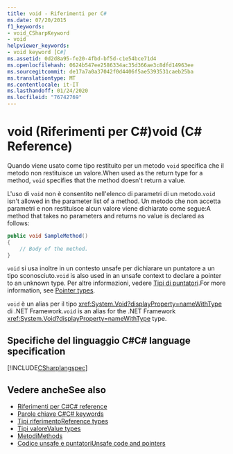 ```yaml
---
title: void - Riferimenti per C#
ms.date: 07/20/2015
f1_keywords:
- void_CSharpKeyword
- void
helpviewer_keywords:
- void keyword [C#]
ms.assetid: 0d2d8a95-fe20-4fbd-bf5d-c1e54bce71d4
ms.openlocfilehash: 0624b547ee2586334ac35d366ae3c8dfd14963ee
ms.sourcegitcommit: de17a7a0a37042f0d4406f5ae5393531caeb25ba
ms.translationtype: MT
ms.contentlocale: it-IT
ms.lasthandoff: 01/24/2020
ms.locfileid: "76742769"
---
```

# <a name="void-c-reference"></a><span data-ttu-id="36d3e-102">void (Riferimenti per C#)</span><span class="sxs-lookup"><span data-stu-id="36d3e-102">void (C# Reference)</span></span>

<span data-ttu-id="36d3e-103">Quando viene usato come tipo restituito per un metodo `void` specifica che il metodo non restituisce un valore.</span><span class="sxs-lookup"><span data-stu-id="36d3e-103">When used as the return type for a method, `void` specifies that the method doesn't return a value.</span></span>

<span data-ttu-id="36d3e-104">L'uso di `void` non è consentito nell'elenco di parametri di un metodo.</span><span class="sxs-lookup"><span data-stu-id="36d3e-104">`void` isn't allowed in the parameter list of a method.</span></span> <span data-ttu-id="36d3e-105">Un metodo che non accetta parametri e non restituisce alcun valore viene dichiarato come segue:</span><span class="sxs-lookup"><span data-stu-id="36d3e-105">A method that takes no parameters and returns no value is declared as follows:</span></span>

```csharp
public void SampleMethod()
{
    // Body of the method.
}
```

<span data-ttu-id="36d3e-106">`void` si usa inoltre in un contesto unsafe per dichiarare un puntatore a un tipo sconosciuto.</span><span class="sxs-lookup"><span data-stu-id="36d3e-106">`void` is also used in an unsafe context to declare a pointer to an unknown type.</span></span> <span data-ttu-id="36d3e-107">Per altre informazioni, vedere [Tipi di puntatori](../../programming-guide/unsafe-code-pointers/pointer-types.md).</span><span class="sxs-lookup"><span data-stu-id="36d3e-107">For more information, see [Pointer types](../../programming-guide/unsafe-code-pointers/pointer-types.md).</span></span>

<span data-ttu-id="36d3e-108">`void` è un alias per il tipo <xref:System.Void?displayProperty=nameWithType> di .NET Framework.</span><span class="sxs-lookup"><span data-stu-id="36d3e-108">`void` is an alias for the .NET Framework <xref:System.Void?displayProperty=nameWithType> type.</span></span>

## <a name="c-language-specification"></a><span data-ttu-id="36d3e-109">Specifiche del linguaggio C#</span><span class="sxs-lookup"><span data-stu-id="36d3e-109">C# language specification</span></span>

[!INCLUDE[CSharplangspec](~/includes/csharplangspec-md.md)]

## <a name="see-also"></a><span data-ttu-id="36d3e-110">Vedere anche</span><span class="sxs-lookup"><span data-stu-id="36d3e-110">See also</span></span>

- [<span data-ttu-id="36d3e-111">Riferimenti per C#</span><span class="sxs-lookup"><span data-stu-id="36d3e-111">C# reference</span></span>](../index.md)
- [<span data-ttu-id="36d3e-112">Parole chiave C#</span><span class="sxs-lookup"><span data-stu-id="36d3e-112">C# keywords</span></span>](index.md)
- [<span data-ttu-id="36d3e-113">Tipi riferimento</span><span class="sxs-lookup"><span data-stu-id="36d3e-113">Reference types</span></span>](reference-types.md)
- [<span data-ttu-id="36d3e-114">Tipi valore</span><span class="sxs-lookup"><span data-stu-id="36d3e-114">Value types</span></span>](../builtin-types/value-types.md)
- [<span data-ttu-id="36d3e-115">Metodi</span><span class="sxs-lookup"><span data-stu-id="36d3e-115">Methods</span></span>](../../programming-guide/classes-and-structs/methods.md)
- [<span data-ttu-id="36d3e-116">Codice unsafe e puntatori</span><span class="sxs-lookup"><span data-stu-id="36d3e-116">Unsafe code and pointers</span></span>](../../programming-guide/unsafe-code-pointers/index.md)

